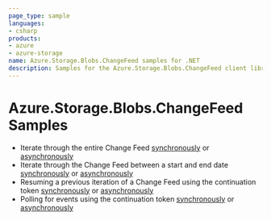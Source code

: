 ```yaml
---
page_type: sample
languages:
- csharp
products:
- azure
- azure-storage
name: Azure.Storage.Blobs.ChangeFeed samples for .NET
description: Samples for the Azure.Storage.Blobs.ChangeFeed client library
---
```


# Azure.Storage.Blobs.ChangeFeed Samples

- Iterate through the entire Change Feed [synchronously](https://github.com/Azure/azure-sdk-for-net/blob/main/sdk/storage/Azure.Storage.Blobs.ChangeFeed/samples/Sample01a_HelloWorld.cs#L23) or [asynchronously](https://github.com/Azure/azure-sdk-for-net/blob/main/sdk/storage/Azure.Storage.Blobs.ChangeFeed/samples/Sample01b_HelloWorldAsync.cs#L24)
- Iterate through the Change Feed between a start and end date [synchronously](https://github.com/Azure/azure-sdk-for-net/blob/main/sdk/storage/Azure.Storage.Blobs.ChangeFeed/samples/Sample01a_HelloWorld.cs#L46) or [asynchronously](https://github.com/Azure/azure-sdk-for-net/blob/main/sdk/storage/Azure.Storage.Blobs.ChangeFeed/samples/Sample01b_HelloWorldAsync.cs#L49)
- Resuming a previous iteration of a Change Feed using the continuation token [synchronously](https://github.com/Azure/azure-sdk-for-net/blob/main/sdk/storage/Azure.Storage.Blobs.ChangeFeed/samples/Sample01a_HelloWorld.cs#L78) or [asynchronously](https://github.com/Azure/azure-sdk-for-net/blob/main/sdk/storage/Azure.Storage.Blobs.ChangeFeed/samples/Sample01b_HelloWorldAsync.cs#L83)
- Polling for events using the continuation token [synchronously](https://github.com/Azure/azure-sdk-for-net/blob/main/sdk/storage/Azure.Storage.Blobs.ChangeFeed/samples/Sample01a_HelloWorld.cs#L124) or [asynchronously](https://github.com/Azure/azure-sdk-for-net/blob/main/sdk/storage/Azure.Storage.Blobs.ChangeFeed/samples/Sample01b_HelloWorldAsync.cs#L134)
